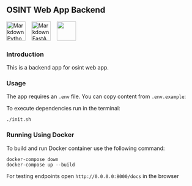 ## OSINT Web App Backend
<img src="https://cdn3.iconfinder.com/data/icons/logos-and-brands-adobe/512/267_Python-512.png"
     alt="Markdown Python icon"
     height="50px"
/>&nbsp;&nbsp;&nbsp;
<img src="https://cdn.worldvectorlogo.com/logos/fastapi.svg"
     alt="Markdown FastAPI icon"
     height="50px"
/>&nbsp;&nbsp;&nbsp;
<img src="https://img.icons8.com/fluency/48/000000/docker.png"
     height="50px"/></span>
&nbsp;&nbsp;&nbsp;

### Introduction

This is a backend app for osint web app.

### Usage

The app requires an `.env` file. You can copy content from `.env.example`:

To execute dependencies run in the terminal:

```
./init.sh 
```

### Running Using Docker

To build and run Docker container use the following command:

```
docker-compose down                                     
docker-compose up --build

```
For testing endpoints open `http://0.0.0.0:8000/docs` in the browser